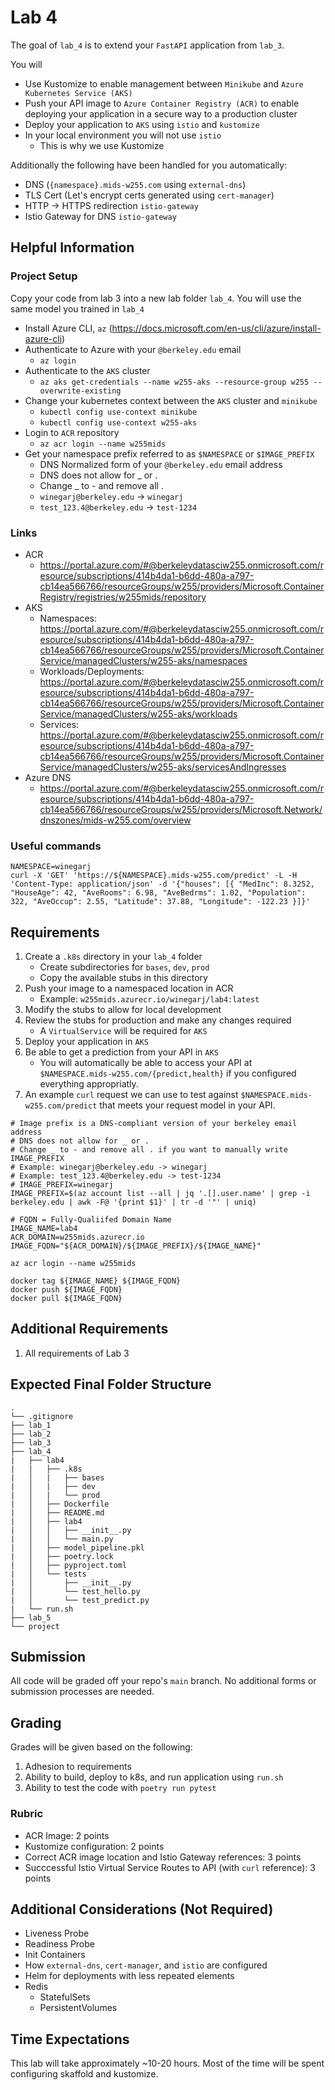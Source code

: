 # Lab 4

The goal of `lab_4` is to extend your `FastAPI` application from `lab_3`. 

You will

- Use Kustomize to enable management between `Minikube` and `Azure Kubernetes Service (AKS)`
- Push your API image to `Azure Container Registry (ACR)` to enable deploying your application in a secure way to a production cluster
- Deploy your application to `AKS` using `istio` and `kustomize`
- In your local environment you will not use `istio`
  - This is why we use Kustomize

Additionally the following have been handled for you automatically:

- DNS (`{namespace}.mids-w255.com` using `external-dns`)
- TLS Cert (Let's encrypt certs generated using `cert-manager`)
- HTTP -> HTTPS redirection `istio-gateway`
- Istio Gateway for DNS `istio-gateway`

## Helpful Information

### Project Setup

Copy your code from lab 3 into a new lab folder `lab_4`. You will use the same model you trained in `lab_4`

- Install Azure CLI, `az` (<https://docs.microsoft.com/en-us/cli/azure/install-azure-cli>)
- Authenticate to Azure with your `@berkeley.edu` email
  - `az login`
- Authenticate to the `AKS` cluster
  - `az aks get-credentials --name w255-aks --resource-group w255 --overwrite-existing`
- Change your kubernetes context between the `AKS` cluster and `minikube`
  - `kubectl config use-context minikube`
  - `kubectl config use-context w255-aks`
- Login to `ACR` repository
  - `az acr login --name w255mids`
- Get your namespace prefix referred to as `$NAMESPACE` or `$IMAGE_PREFIX`
  - DNS Normalized form of your `@berkeley.edu` email address
  - DNS does not allow for _ or .
  - Change _ to - and remove all .
  - `winegarj@berkeley.edu` -> `winegarj`
  - `test_123.4@berkeley.edu` -> `test-1234`

### Links

- ACR
  - <https://portal.azure.com/#@berkeleydatasciw255.onmicrosoft.com/resource/subscriptions/414b4da1-b6dd-480a-a797-cb14ea566766/resourceGroups/w255/providers/Microsoft.ContainerRegistry/registries/w255mids/repository>
- AKS
  - Namespaces: <https://portal.azure.com/#@berkeleydatasciw255.onmicrosoft.com/resource/subscriptions/414b4da1-b6dd-480a-a797-cb14ea566766/resourceGroups/w255/providers/Microsoft.ContainerService/managedClusters/w255-aks/namespaces>
  - Workloads/Deployments: <https://portal.azure.com/#@berkeleydatasciw255.onmicrosoft.com/resource/subscriptions/414b4da1-b6dd-480a-a797-cb14ea566766/resourceGroups/w255/providers/Microsoft.ContainerService/managedClusters/w255-aks/workloads>
  - Services: <https://portal.azure.com/#@berkeleydatasciw255.onmicrosoft.com/resource/subscriptions/414b4da1-b6dd-480a-a797-cb14ea566766/resourceGroups/w255/providers/Microsoft.ContainerService/managedClusters/w255-aks/servicesAndIngresses>
- Azure DNS
  - <https://portal.azure.com/#@berkeleydatasciw255.onmicrosoft.com/resource/subscriptions/414b4da1-b6dd-480a-a797-cb14ea566766/resourceGroups/w255/providers/Microsoft.Network/dnszones/mids-w255.com/overview>

### Useful commands

```{bash}
NAMESPACE=winegarj
curl -X 'GET' 'https://${NAMESPACE}.mids-w255.com/predict' -L -H 'Content-Type: application/json' -d '{"houses": [{ "MedInc": 8.3252, "HouseAge": 42, "AveRooms": 6.98, "AveBedrms": 1.02, "Population": 322, "AveOccup": 2.55, "Latitude": 37.88, "Longitude": -122.23 }]}'
```

## Requirements

1. Create a `.k8s` directory in your `lab_4` folder
   - Create subdirectories for `bases`, `dev`, `prod`
   - Copy the available stubs in this directory
2. Push your image to a namespaced location in ACR
   - Example: `w255mids.azurecr.io/winegarj/lab4:latest`
3. Modify the stubs to allow for local development
4. Review the stubs for production and make any changes required
   - A `VirtualService` will be required for `AKS`
5. Deploy your application in `AKS`
6. Be able to get a prediction from your API in `AKS`
   - You will automatically be able to access your API at `$NAMESPACE.mids-w255.com/{predict,health}` if you configured everything appropriatly.
7. An example `curl` request we can use to test against `$NAMESPACE.mids-w255.com/predict` that meets your request model in your API.

```{bash}
# Image prefix is a DNS-compliant version of your berkeley email address
# DNS does not allow for _ or .
# Change _ to - and remove all . if you want to manually write IMAGE_PREFIX
# Example: winegarj@berkeley.edu -> winegarj
# Example: test_123.4@berkeley.edu -> test-1234
# IMAGE_PREFIX=winegarj
IMAGE_PREFIX=$(az account list --all | jq '.[].user.name' | grep -i berkeley.edu | awk -F@ '{print $1}' | tr -d '"' | uniq)

# FQDN = Fully-Qualiifed Domain Name
IMAGE_NAME=lab4
ACR_DOMAIN=w255mids.azurecr.io
IMAGE_FQDN="${ACR_DOMAIN}/${IMAGE_PREFIX}/${IMAGE_NAME}"

az acr login --name w255mids

docker tag ${IMAGE_NAME} ${IMAGE_FQDN}
docker push ${IMAGE_FQDN}
docker pull ${IMAGE_FQDN}
```

## Additional Requirements

1. All requirements of Lab 3

## Expected Final Folder Structure

```{text}
.
└── .gitignore
├── lab_1
├── lab_2
├── lab_3
├── lab_4
|   ├── lab4
|   |   ├── .k8s
|   │   |   ├── bases
|   │   |   ├── dev
|   │   |   └── prod
|   │   ├── Dockerfile
|   │   ├── README.md
|   │   ├── lab4
|   │   │   ├── __init__.py
|   │   │   └── main.py
|   │   ├── model_pipeline.pkl
|   │   ├── poetry.lock
|   │   ├── pyproject.toml
|   │   └── tests
|   │       ├── __init__.py
|   │       └── test_hello.py
|   │       └── test_predict.py
|   └── run.sh
├── lab_5
└── project
```

## Submission

All code will be graded off your repo's `main` branch. No additional forms or submission processes are needed.

## Grading

Grades will be given based on the following:

1. Adhesion to requirements
2. Ability to build, deploy to k8s, and run application using `run.sh`
3. Ability to test the code with `poetry run pytest`

### Rubric

- ACR Image: 2 points
- Kustomize configuration: 2 points
- Correct ACR image location and Istio Gateway references: 3 points
- Succcessful Istio Virtual Service Routes to API (with `curl` reference): 3 points

## Additional Considerations (Not Required)

- Liveness Probe
- Readiness Probe
- Init Containers
- How `external-dns`, `cert-manager`, and `istio` are configured
- Helm for deployments with less repeated elements
- Redis
  - StatefulSets
  - PersistentVolumes

## Time Expectations

This lab will take approximately ~10-20 hours. Most of the time will be spent configuring skaffold and kustomize.

